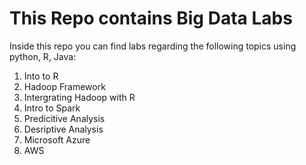 # This Repo contains Big Data Labs

Inside this repo you can find labs regarding the following topics using python, R, Java:

1. Into to R
2. Hadoop Framework
3. Intergrating Hadoop with R
4. Intro to Spark
5. Predicitive Analysis
6. Desriptive Analysis
7. Microsoft Azure
8. AWS
